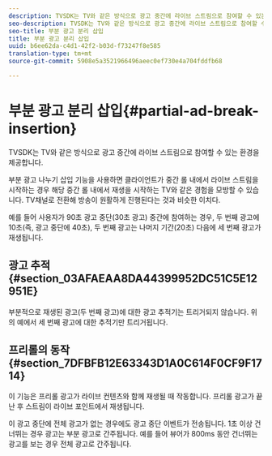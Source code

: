 ```yaml
---
description: TVSDK는 TV와 같은 방식으로 광고 중간에 라이브 스트림으로 참여할 수 있는 환경을 제공합니다.
seo-description: TVSDK는 TV와 같은 방식으로 광고 중간에 라이브 스트림으로 참여할 수 있는 환경을 제공합니다.
seo-title: 부분 광고 분리 삽입
title: 부분 광고 분리 삽입
uuid: b6ee62da-c4d1-42f2-b03d-f73247f8e585
translation-type: tm+mt
source-git-commit: 5908e5a3521966496aeec0ef730e4a704fddfb68

---
```



# 부분 광고 분리 삽입{#partial-ad-break-insertion}

TVSDK는 TV와 같은 방식으로 광고 중간에 라이브 스트림으로 참여할 수 있는 환경을 제공합니다.

부분 광고 나누기 삽입 기능을 사용하면 클라이언트가 중간 롤 내에서 라이브 스트림을 시작하는 경우 해당 중간 롤 내에서 재생을 시작하는 TV와 같은 경험을 모방할 수 있습니다. TV채널로 전환해 방송이 원활하게 진행된다는 것과 비슷한 이치다.

예를 들어 사용자가 90초 광고 중단(30초 광고) 중간에 참여하는 경우, 두 번째 광고에 10초(즉, 광고 중단에 40초), 두 번째 광고는 나머지 기간(20초) 다음에 세 번째 광고가 재생됩니다.

## 광고 추적 {#section_03AFAEAA8DA44399952DC51C5E12951E}

부분적으로 재생된 광고(두 번째 광고)에 대한 광고 추적기는 트리거되지 않습니다. 위의 예에서 세 번째 광고에 대한 추적기만 트리거됩니다.

## 프리롤의 동작 {#section_7DFBFB12E63343D1A0C614F0CF9F1714}

이 기능은 프리롤 광고가 라이브 컨텐츠와 함께 재생될 때 작동합니다. 프리롤 광고가 끝난 후 스트림이 라이브 포인트에서 재생됩니다.

이 광고 중단에 전체 광고가 없는 경우에도 광고 중단 이벤트가 전송됩니다. 1초 이상 건너뛰는 경우 광고는 부분 광고로 간주됩니다. 예를 들어 뷰어가 800ms 동안 건너뛰는 광고를 보는 경우 전체 광고로 간주됩니다.
